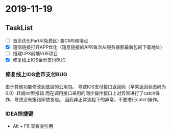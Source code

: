 # 2019-11-19

## TaskList
- [ ] 首页优化Part4(免费区) 查CMS和埋点
- [X] 短信链接打开APP优化（短息链接的APK每次从服务器那最新包的下载地址）
- [ ] 搭建CPS前端VUE项目
- [X] 修复线上IOS金币支付BUG

### 修复线上IOS金币支付BUG
由于其他功能修改到底层的公用包。
导致IOS支付接口返回码（苹果返回状态码为0.0）转成int型报错
而在调用接口采用的同步操作接口上对异常进行了catch操作，导致没有报错即使发现。
因此非正常流程下的异常，不要进行catch操作。
### IDEA快捷键
* Alt + F6 查看类引用


